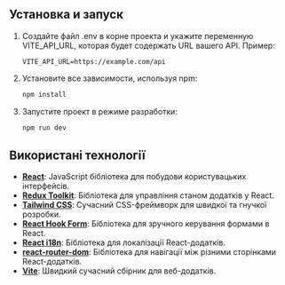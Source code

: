## Установка и запуск

1. Создайте файл .env в корне проекта и укажите переменную VITE_API_URL, которая будет содержать URL вашего API. Пример:

   ```plaintext
   VITE_API_URL=https://example.com/api
   ```

2. Установите все зависимости, используя npm:

   ```bash
   npm install
   ```

3. Запустите проект в режиме разработки:

   ```bash
   npm run dev
   ```

## Використані технології

- **[React](https://reactjs.org/)**: JavaScript бібліотека для побудови користувацьких інтерфейсів.
- **[Redux Toolkit](https://redux-toolkit.js.org/)**: Бібліотека для управління станом додатків у React.
- **[Tailwind CSS](https://tailwindcss.com/)**: Сучасний CSS-фреймворк для швидкої та гнучкої розробки.
- **[React Hook Form](https://react-hook-form.com/)**: Бібліотека для зручного керування формами в React.
- **[React i18n](https://react.i18next.com/)**: Бібліотека для локалізації React-додатків.
- **[react-router-dom](https://reactrouter.com/web/guides/quick-start)**: Бібліотека для навігації між різними сторінками React-додатків.
- **[Vite](https://vitejs.dev/)**: Швидкий сучасний сбірник для веб-додатків.
